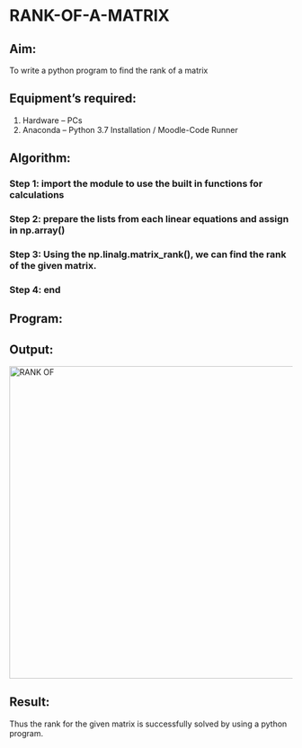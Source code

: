 # RANK-OF-A-MATRIX
## Aim:
To write a python program to find the rank of a matrix
## Equipment’s required:
1. 	Hardware – PCs
2. 	Anaconda – Python 3.7 Installation / Moodle-Code Runner
## Algorithm:
### Step 1: import the module to use the built in functions for calculations
### Step 2: prepare the lists from each linear equations and assign in np.array()
### Step 3: Using the np.linalg.matrix_rank(), we can find the rank of the given matrix.
### Step 4: end
## Program:

## Output:
<img width="556" alt="RANK OF" src="https://user-images.githubusercontent.com/94166007/144703741-2f8ecd80-6206-497f-9576-86a8ecc2f4ba.PNG">

## Result:
Thus the rank for the given matrix is successfully solved by  using a python program.

